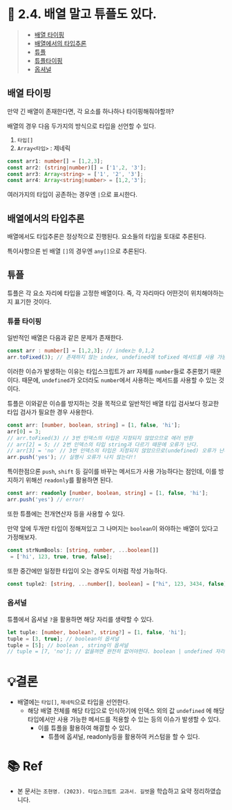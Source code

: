 # 📌 2.4. 배열 말고 튜플도 있다.

>- [배열 타이핑](#배열-타이핑)
>- [배열에서의 타입추론](#배열에서의-타입추론)
>- [튜플](#튜플)
>  - [튜플타이핑](#튜플-타이핑)
>  - [옵셔널](#옵셔널)

## 배열 타이핑

만약 긴 배열이 존재한다면, 각 요소를 하나하나 타이핑해줘야할까?

배열의 경우 다음 두가지의 방식으로 타입을 선언할 수 있다.

1. `타입[]`
2. `Array<타입>` : 제네릭

```ts
const arr1: number[] = [1,2,3];
const arr2: (string|number)[] = ['1',2, '3'];
const arr3: Array<string> = ['1', '2', '3'];
const arr4: Array<string|number> = [1,2,'3'];
```

여러가지의 타입이 공존하는 경우엔 `|`으로 표시한다.

## 배열에서의 타입추론

배열에서도 타입추론은 정상적으로 진행된다. 요소들의 타입을 토대로 추론된다.

특이사항으론 빈 배열 `[]`의 경우엔 `any[]`으로 추론된다.

## 튜플

튜플은 각 요소 자리에 타입을 고정한 배열이다. 즉, 각 자리마다 어떤것이 위치해야하는지 표기한 것이다.

### 튜플 타이핑

일반적인 배열은 다음과 같은 문제가 존재한다.

```ts
const arr : number[] = [1,2,3]; // index는 0,1,2
arr.toFixed(3); // 존재하지 않는 index, undefined에 toFixed 메서드를 사용 가능한 이슈
```

이러한 이슈가 발생하는 이유는 타입스크립트가 arr 자체를 `number`들로 추론했기 때문이다. 때문에, `undefined`가 오더라도 `number`에서 사용하는 메서드를 사용할 수 있는 것이다. 

튜플은 이와같은 이슈를 방지하는 것을 목적으로 일반적인 배열 타입 검사보다 정교한 타입 검사가 필요한 경우 사용한다.

```ts
const arr: [number, boolean, string] = [1, false, 'hi'];
arr[0] = 3;
// arr.toFixed(3) // 3번 인덱스의 타입은 지정되지 않았으므로 에러 반환
// arr[2] = 5; // 2번 인덱스의 타입 string과 다르기 때문에 오류가 난다.
// arr[3] = 'no' // 3번 인덱스의 타입은 지정되지 않았으므로(undefined) 오류가 난다.
arr.push('yes'); // 실행시 오류가 나지 않는다!!
```

특이한점으론 `push`, `shift` 등 길이를 바꾸는 메서드가 사용 가능하다는 점인데, 이를 방지하기 위해선 `readonly`를 활용하면 된다.

```ts
const arr: readonly [number, boolean, string] = [1, false, 'hi'];
arr.push('yes') // error!
```

또한 튜플에는 전개연산자 등을 사용할 수 있다.

만약 앞에 두개만 타입이 정해져있고 그 나머지는 `boolean`이 와야하는 배열이 있다고 가정해보자.

```ts
const strNumBools: [string, number, ...boolean[]]
 = ['hi', 123, true, true, false];
```

또한 중간에만 일정한 타입이 오는 경우도 이처럼 작성 가능하다.

```ts
const tuple2: [string, ...number[], boolean] = ["hi", 123, 3434, false];
```

### 옵셔널

튜플에서 옵셔널 `?`을 활용하면 해당 자리를 생략할 수 있다.

```ts
let tuple: [number, boolean?, string?] = [1, false, 'hi'];
tuple = [3, true]; // boolean이 옵셔널
tuple = [5]; // boolean , string이 옵셔널
// tuple = [7, 'no']; // 없을꺼면 완전히 없어야한다. boolean | undefined 자리에 string이 온 것으로 인식
```

# 💡결론

- 배열에는 `타입[]`, `제네릭`으로 타입을 선언한다.
  - 해당 배열 전체를 해당 타입으로 인식하기에 인덱스 외의 값 `undefined` 에 해당 타입에서만 사용 가능한 메서드를 적용할 수 있는 등의 이슈가 발생할 수 있다.
    - 이를 튜플을 활용하여 해결할 수 있다.
      - 튜플에 옵셔널, readonly등을 활용하여 커스텀을 할 수 있다. 

# 📚 Ref

- 본 문서는 `조현영. (2023). 타입스크립트 교과서. 길벗`을 학습하고 요약 정리하였습니다.